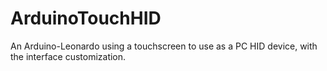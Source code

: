# ArduinoTouchHID
An Arduino-Leonardo using a touchscreen to use as a PC HID device, with the interface customization.
